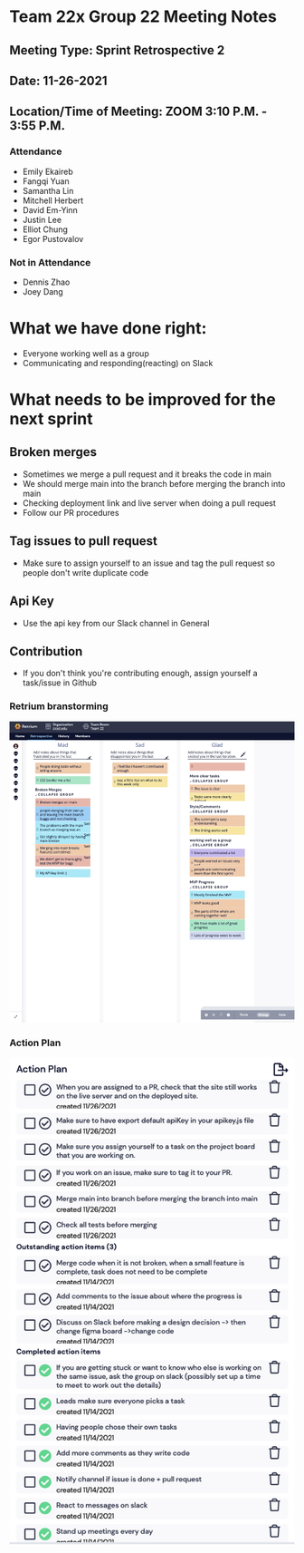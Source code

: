 # Team 22x Group 22 Meeting Notes

## Meeting Type: Sprint Retrospective 2

## Date: 11-26-2021

## Location/Time of Meeting: ZOOM 3:10 P.M. - 3:55 P.M.

### Attendance

- Emily Ekaireb
- Fangqi Yuan
- Samantha Lin
- Mitchell Herbert
- David Em-Yinn
- Justin Lee
- Elliot Chung
- Egor Pustovalov

### Not in Attendance

- Dennis Zhao
- Joey Dang

# What we have done right:

- Everyone working well as a group
- Communicating and responding(reacting) on Slack


# What needs to be improved for the next sprint

## Broken merges

- Sometimes we merge a pull request and it breaks the code in main
- We should merge main into the branch before merging the branch into main
- Checking deployment link and live server when doing a pull request
- Follow our PR procedures

## Tag issues to pull request

- Make sure to assign yourself to an issue and tag the pull request so people don't write duplicate code

## Api Key

- Use the api key from our Slack channel in General

## Contribution

- If you don't think you're contributing enough, assign yourself a task/issue in Github

### Retrium branstorming

<img src="./Retrium/retrium_3.png" alt="retrium_3" width="700"/>

### Action Plan

<img src="./Retrium/action_plan_3.png" alt="action_plan_3" width="700"/>
